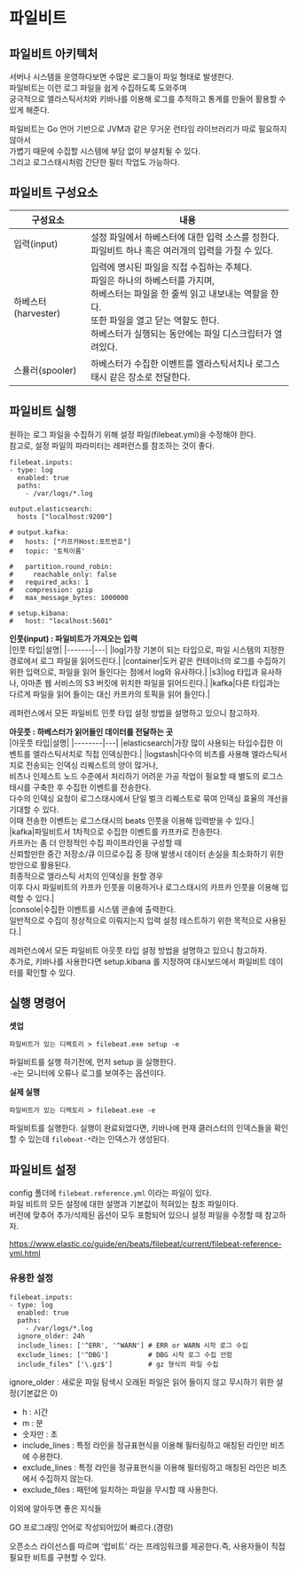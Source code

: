 # 파일비트 
## 파일비트 아키텍처

서버나 시스템을 운영하다보면 수많은 로그들이 파일 형태로 발생한다.    
파일비트는 이런 로그 파일을 쉽게 수집하도록 도와주며      
궁극적으로 엘라스틱서치와 키바나를 이용해 로그를 추적하고 통계를 만들어 활용할 수 있게 해준다.   

파일비트는 Go 언어 기반으로 JVM과 같은 무거운 런타임 라이브러리가 따로 필요하지 않아서   
가볍기 때문에 수집할 시스템에 부담 없이 부설치될 수 있다.    
그리고 로그스태시처럼 간단한 필터 작업도 가능하다.   

## 파일비트 구성요소 

|구성요소|내용|
|------|--|
|입력(input)|설정 파일에서 하베스터에 대한 입력 소스를 정한다.<br>파일비트 하나 혹은 여러개의 입력을 가질 수 있다.|
|하베스터(harvester)|입력에 명시된 파일을 직접 수집하는 주체다.<br>파일은 하나의 하베스터를 가지며,<br>하베스터는 파일을 한 줄씩 읽고 내보내는 역할을 한다.<br>또한 파일을 열고 닫는 역할도 한다.<br>하베스터가 실행되는 동안에는 파일 디스크립터가 열려있다.|
|스퓰러(spooler)|하베스터가 수집한 이벤트를 엘라스틱서치나 로그스태시 같은 장소로 전달한다.|

## 파일비트 실행 

원하는 로그 파일을 수집하기 위해 설정 파일(filebeat.yml)을 수정해야 한다.    
참고로, 설정 파일의 파라미터는 레퍼런스를 참조하는 것이 좋다.  

```
filebeat.inputs:
- type: log
  enabled: true
  paths:
    - /var/logs/*.log
  
output.elasticsearch:
  hosts ["localhost:9200"]

# output.kafka:
#   hosts: ["카프카Host:포트번호"]
#   topic: '토픽이름'
  
#   partition.round_robin:
#     reachable_only: false
#   required_acks: 1
#   compression: gzip
#   max_message_bytes: 1000000
    
# setup.kibana:
#   host: "localhost:5601"  
```
  
**인풋(input) : 파일비트가 가져오는 입력**  
|인풋 타입|설명|
|-------|---|
|log|가장 기본이 되는 타입으로, 파일 시스템의 지정한 경로에서 로그 파일을 읽어드린다.| 
|container|도커 같은 컨테이너의 로그를 수집하기 위한 입력으로,  파일을 읽어 들인다는 점에서 log와 유사하다.|
|s3|log 타입과 유사하나, 아마존 웹 서비스의 S3 버킷에 위치한 파일을 읽어드린다.|
|kafka|다른 타입과는 다르게 파일을 읽어 들이는 대신 카프카의 토픽을 읽어 들인다.|

레퍼런스에서 모든 파일비트 인풋 타입 설정 방법을 설명하고 있으니 참고하자.  


**아웃풋 : 하베스터가 읽어들인 데이터를 전달하는 곳**  
|아웃풋 타입|설명|
|--------|---|
|elasticsearch|가장 많이 사용되는 타입수집한 이벤트를 엘라스틱서치로 직접 인덱싱한다.|
|logstash|다수의 비츠를 사용해 엘라스틱서치로 전송되는 인덱싱 리퀘스트의 양이 많거나,<br>비츠나 인제스트 노드 수준에서 처리하기 어려운 가공 작업이 필요할 때 별도의 로그스태시를 구축한 후 수집한 이벤트를 전송한다.<br>다수의 인덱싱 요청이 로그스태시에서 단일 벌크 리퀘스트로 묶여 인덱싱 효율의 개선을 기대할 수 있다.<br>이때 전송한 이벤트는 로그스태시의 beats 인풋을 이용해 입력받을 수 있다.|  
|kafka|파일비트서 1차적으로 수집한 이벤트를 카프카로 전송한다.<br>카프카는 좀 더 안정적인 수집 파이프라인을 구성할 때<br>신뢰할만한 중간 저장소/큐 이므로수집 중 장애 발생시 데이터 손실을 최소화하기 위한 방안으로 활용된다.<br>최종적으로 엘라스틱 서치의 인덱싱을 원할 경우<br>이후 다시 파일비트의 카프카 인풋을 이용하거나 로그스태시의 카프카 인풋을 이용해 입력할 수 있다.|  
|console|수집한 이벤트를 시스템 콘솔에 출력한다.<br>일반적으로 수집이 정상적으로 이뤄지는지 입력 설정 테스트하기 위한 목적으로 사용된다.|

레퍼런스에서 모든 파일비트 아웃풋 타입 설정 방법을 설명하고 있으니 참고하자.  
추가로, 키바나를 사용한다면 setup.kibana 를 지정하여 대시보드에서 파일비트 데이터를 확인할 수 있다.  

## 실행 명령어

**셋업**
```
파일비트가 있는 디렉토리 > filebeat.exe setup -e
```

파일비트를 실행 하기전에, 먼저 setup 을 실행한다.     
`-e`는 모니터에 오류나 로그를 보여주는 옵션이다.       
    
**실제 실행**
```
파일비트가 있는 디렉토리 > filebeat.exe -e
```
파일비트를 실행한다. 
실행이 완료되었다면, 키바나에 현재 클러스터의 인덱스들을 확인할 수 있는데 `filebeat-*`라는 인덱스가 생성된다.  


## 파일비트 설정 
  
config 폴더에 `filebeat.reference.yml` 이라는 파일이 있다.    
파일 비트의 모든 설정에 대한 설명과 기본값이 적혀있는 참조 파일이다.    
버전에 맞추어 추가/삭제된 옵션이 모두 포함되어 있으니 설정 파일을 수정할 때 참고하자.  
   
https://www.elastic.co/guide/en/beats/filebeat/current/filebeat-reference-yml.html 
   
### 유용한 설정
```  
filebeat.inputs:
- type: log
  enabled: true
  paths:
    - /var/logs/*.log
  ignore_older: 24h
  include_lines: ['^ERR', '^WARN'] # ERR or WARN 시작 로그 수집
  exclude_lines: ['^DBG']          # DBG 시작 로그 수집 안함 
  include_files" ['\.gz$']         # gz 형식의 파일 수집 
```
ignore_older : 새로운 파일 탐색시 오래된 파일은 읽어 들이지 않고 무시하기 위한 설정(기본값은 0)

* h : 시간
* m : 분
* 숫자만 : 초
* include_lines : 특정 라인을 정규표현식을 이용해 필터링하고 매칭된 라인만 비츠에 수용한다.
* exclude_lines : 특정 라인을 정규표현식을 이용해 필터링하고 매칭된 라인은 비츠에서 수집하지 않는다.  
* exclude_files : 패턴에 일치하는 파일을 무시할 때 사용한다.

이외에 알아두면 좋은 지식들 

GO 프로그래밍 언어로 작성되어있어 빠르다.(경량)

오픈소스 라이선스를 따르며 ‘럽비트’ 라는 프레임워크를 제공한다.즉, 사용자들이 직접 필요한 비트를 구현할 수 있다.
